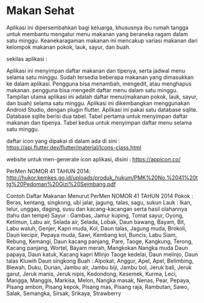 # Makan Sehat

Aplikasi ini dipersembahkan bagi keluarga, khususnya ibu rumah tangga untuk membantu mengatur menu makanan yang beraneka ragam dalam satu minggu. 
Keanekaragaman makanan ini mencakup variasi makanan dari kelompok makanan pokok, lauk, sayur, dan buah. 

sekilas aplikasi : 

Aplikasi ini menyimpan daftar makanan dan tipenya, serta jadwal menu selama satu minggu.
Sudah tersedia beberapa makanan yang dimasukkan ke dalam aplikasi.
Pengguna bisa menambah, mengedit, atau menghapus makanan.
pengguna bisa mengedit daftar menu dalam satu minggu.
Tampilan utama aplikasi ini adalah daftar menu(makanan pokok, lauk, sayur, dan buah) selama satu minggu.
Aplikasi ini dikembangkan menggunakan Android Studio, dengan plugin flutter. 
Aplikasi ini pakai satu database sqlite.
Database sqlite berisi dua tabel.
Tabel pertama untuk menyimpan daftar makanan dan tipenya.
Tabel kedua untuk menyimpan daftar menu selama satu minggu.

daftar icon yang dipakai di dalam ada di sini :
https://api.flutter.dev/flutter/material/Icons-class.html

website untuk men-generate icon aplikasi, disini :
https://appicon.co/

PerMen NOMOR 41 TAHUN 2014:
http://hukor.kemkes.go.id/uploads/produk_hukum/PMK%20No.%2041%20ttg%20Pedoman%20Gizi%20Seimbang.pdf

Contoh Daftar Makanan Menurut PerMen NOMOR 41 TAHUN 2014
Pokok : Beras, kentang, singkong, ubi jalar, jagung, talas, sagu, sukun
Lauk : Ikan, telur, unggas, daging, susu dan kacang-kacangan serta hasil olahannya (tahu dan tempe)
Sayur : Gambas, Jamur kuping, Tomat sayur, Oyong, Ketimun, Labu air, Selada air, Selada, Lobak, Daun bawang, Bayam, Bit, Labu waluh, Genjer, Kapri muda, Kol, Daun talas, Jagung muda, Brokoli, Daun kecipir, Pepaya muda, Sawi, Kembang kol, Buncis, Labu Siam, Rebung, Kemangi, Daun kacang panjang, Pare, Taoge, Kangkung, Terong, Kacang panjang, Wortel, Bayam merah, Mangkokan Nangka muda Daun papaya, Daun katuk, Kacang kapri Mlinjo Taoge kedelai, Daun melinjo, Daun talas Kluwih Daun singkong
Buah : Alpokat, Anggur, Apel, Apel, Belimbing, Blewah, Duku, Durian, Jambu air, Jambu biji, Jambu bol, Jeruk bali, Jeruk garut, Jeruk manis, Jeruk nipis, Kedondong, Kesemek, Kurma, Leci, Mangga, Manggis, Markisa, Melon, Nangka masak, Nenas, Pear, Pepaya, Pisang ambon, Pisang kepok, Pisang mas, Pisang raja, Rambutan, Sawo, Salak, Semangka, Sirsak, Srikaya, Strawberry